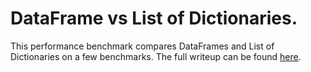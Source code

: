 # DataFrame vs List of Dictionaries. 

This performance benchmark compares DataFrames and List of Dictionaries on a few benchmarks. The full writeup can be found [here](https://joeltok.com/blog/2020-5/performance-benchmarking-pandas-dataframe-vs-python-list-of-dictionaries). 
